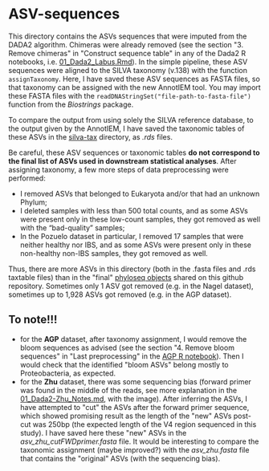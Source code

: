 # ASV-sequences

This directory contains the ASVs sequences that were imputed from the DADA2 algorithm. Chimeras were already removed (see the section "3. Remove chimeras" in "Construct sequence table" in any of the Dada2 R notebooks, i.e. [01_Dada2_Labus.Rmd](../analysis-individual/Labus-2017/01_Dada2-Labus.Rmd)).
In the simple pipeline, these ASV sequences were aligned to the SILVA taxonomy (v.138) with the function `assignTaxonomy`. Here, I have saved these ASV sequences as FASTA files, so that taxonomy can be assigned with the new AnnotIEM tool. You may import these FASTA files with the `readDNAStringSet("file-path-to-fasta-file")` function from the _Biostrings_ package.

To compare the output from using solely the SILVA reference database, to the output given by the AnnotIEM, I have saved the taxonomic tables of these ASVs in the [silva-tax](./silva-taxtable) directory, as _.rds_ files.

Be careful, these ASV sequences or taxonomic tables **do not correspond to the final list of ASVs used in downstream statistical analyses**. After assigning taxonomy, a few more steps of data preprocessing were performed:
- I removed ASVs that belonged to Eukaryota and/or that had an unknown Phylum;
- I deleted samples with less than 500 total counts, and as some ASVs were present only in these low-count samples, they got removed as well with the “bad-quality” samples;
- In the Pozuelo dataset in particular, I removed 17 samples that were neither healthy nor IBS, and as some ASVs were present only in these non-healthy non-IBS samples, they got removed as well.

Thus, there are more ASVs in this directory (both in the .fasta files and .rds taxtable files) than in the "final" [phyloseq objects](../phyloseq-objects/) shared on this github repository.  Sometimes only 1 ASV got removed (e.g. in the Nagel dataset), sometimes up to 1,928 ASVs got removed (e.g. in the AGP dataset).


## To note!!!
- for the **AGP** dataset, after taxonomy assignment, I would remove the bloom sequences as advised (see the section "4. Remove bloom sequences" in "Last preprocessing" in the [AGP R notebook](../analysis-individual/AGP/01_Dada2-AGP.Rmd)). Then I would check that the identified "bloom ASVs" belong mostly to Proteobacteria, as expected.
- for the **Zhu** dataset, there was some sequencing bias (forward primer was found in the middle of the reads, see more explanation in the [01_Dada2-Zhu_Notes.md](../analysis-individual/Zhu-2019/01_Dada2-Zhu_Notes.md), with the image). After inferring the ASVs, I have attempted to "cut" the ASVs after the forward primer sequence, which showed promising result as the length of the "new" ASVs post-cut was 250bp (the expected length of the V4 region sequenced in this study). I have saved here these "new" ASVs in the _asv_zhu_cutFWDprimer.fasta_ file. It would be interesting to compare the taxonomic assignment (maybe improved?) with the _asv_zhu.fasta_ file that contains the "original" ASVs (with the sequencing bias).